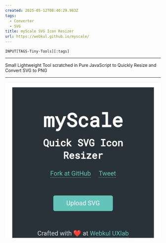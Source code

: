 ```yaml
---
created: 2025-05-12T08:40:29.983Z
tags: 
  - Converter
  - SVG
title: myScale SVG Icon Resizer
url: https://webkul.github.io/myscale/
---
```

```meta-bind
INPUT[TAGS-Tiny-Tools][:tags]
```

___
Small Lightweight Tool scratched in Pure JavaScript to Quickly Resize and Convert SVG to PNG
___

![](_attachments/myscale-svg-icon-resizer.jpg)
